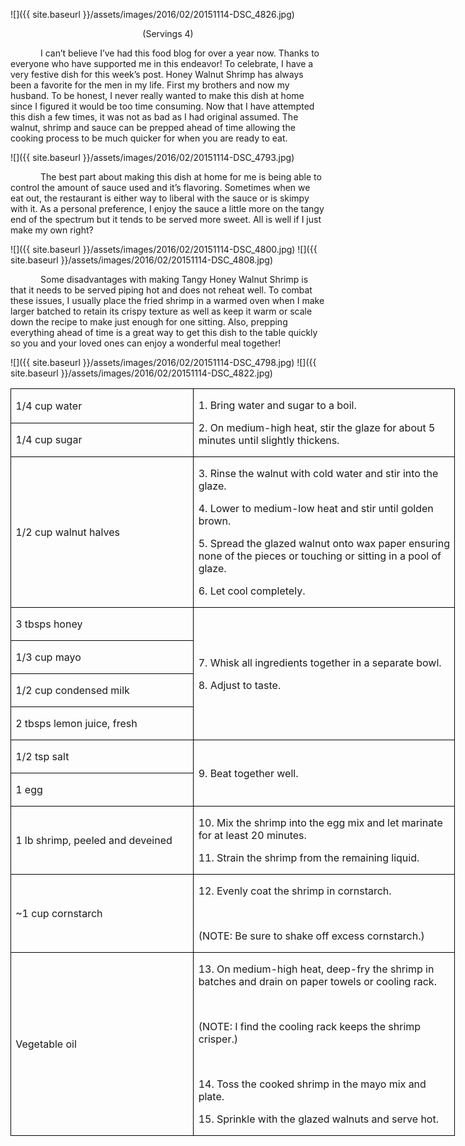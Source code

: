 ![]({{ site.baseurl }}/assets/images/2016/02/20151114-DSC_4826.jpg)
<p align=center style='text-align:center'><span>(Servings 4)</span></p>

<p style='text-indent:.5in'><span>I can’t believe I’ve had this food blog for over a year now. Thanks to everyone who have supported me in this endeavor! To celebrate, I have a very festive dish for this week’s post. Honey
Walnut Shrimp has always been a favorite for the men in my life. First my
brothers and now my husband. To be honest, I never really wanted to make this
dish at home since I figured it would be too time consuming. Now that I have
attempted this dish a few times, it was not as bad as I had original assumed. The
walnut, shrimp and sauce can be prepped ahead of time allowing the cooking
process to be much quicker for when you are ready to eat. </span></p>

![]({{ site.baseurl }}/assets/images/2016/02/20151114-DSC_4793.jpg)

<p style='text-indent:.5in'><span>The
best part about making this dish at home for me is being able to control the
amount of sauce used and it’s flavoring. Sometimes when we eat out, the
restaurant is either way to liberal with the sauce or is skimpy with it. As a
personal preference, I enjoy the sauce a little more on the tangy end of the
spectrum but it tends to be served more sweet. All is well if I just make my
own right?</span></p>

![]({{ site.baseurl }}/assets/images/2016/02/20151114-DSC_4800.jpg)
![]({{ site.baseurl }}/assets/images/2016/02/20151114-DSC_4808.jpg)

<p style='text-indent:.5in'><span>Some
disadvantages with making Tangy Honey Walnut Shrimp is that it needs to be
served piping hot and does not reheat well. To combat these issues, I usually
place the fried shrimp in a warmed oven when I make larger batched to retain
its crispy texture as well as keep it warm or scale down the recipe to make
just enough for one sitting. Also, prepping everything ahead of time is a great
way to get this dish to the table quickly so you and your loved ones can enjoy
a wonderful meal together!</span></p>

![]({{ site.baseurl }}/assets/images/2016/02/20151114-DSC_4798.jpg)
![]({{ site.baseurl }}/assets/images/2016/02/20151114-DSC_4822.jpg)

<table class=MsoTableGrid border=1 cellspacing=0 cellpadding=0 width=534
 style='width:533.5pt;border-collapse:collapse;border:none'>
 <tr style='height:25.55pt'>
  <td width=217 style='width:216.95pt;border:solid windowtext 1.0pt;padding:
  0in 5.4pt 0in 5.4pt;height:25.55pt'>
  <p><span>1/4 cup water</span></p>
  </td>
  <td width=317 rowspan=2 style='width:316.55pt;border:solid windowtext 1.0pt;
  border-left:none;padding:0in 5.4pt 0in 5.4pt;height:25.55pt'>
  <p><span>1. Bring water and sugar
  to a boil.</span></p>
  <p><span>2. On medium-high heat,
  stir the glaze for about 5 minutes until slightly thickens. </span></p>
  </td>
 </tr>
 <tr style='height:25.15pt'>
  <td width=217 style='width:216.95pt;border:solid windowtext 1.0pt;border-top:
  none;padding:0in 5.4pt 0in 5.4pt;height:25.15pt'>
  <p><span>1/4 cup sugar</span></p>
  </td>
 </tr>
 <tr style='height:25.15pt'>
  <td width=217 style='width:216.95pt;border:solid windowtext 1.0pt;border-top:
  none;padding:0in 5.4pt 0in 5.4pt;height:25.15pt'>
  <p><span>1/2 cup walnut halves</span></p>
  </td>
  <td width=317 style='width:316.55pt;border-top:none;border-left:none;
  border-bottom:solid windowtext 1.0pt;border-right:solid windowtext 1.0pt;
  padding:0in 5.4pt 0in 5.4pt;height:25.15pt'>
  <p><span>3. Rinse the walnut with
  cold water and stir into the glaze.</span></p>
  <p><span>4. Lower to medium-low
  heat and stir until golden brown.</span></p>
  <p><span>5. Spread the glazed
  walnut onto wax paper ensuring none of the pieces or touching or sitting in a
  pool of glaze.</span></p>
  <p><span>6. Let cool completely.</span></p>
  </td>
 </tr>
 <tr style='height:25.15pt'>
  <td width=217 style='width:216.95pt;border:solid windowtext 1.0pt;border-top:
  none;padding:0in 5.4pt 0in 5.4pt;height:25.15pt'>
  <p><span>3 tbsps honey</span></p>
  </td>
  <td width=317 rowspan=4 style='width:316.55pt;border-top:none;border-left:
  none;border-bottom:solid windowtext 1.0pt;border-right:solid windowtext 1.0pt;
  padding:0in 5.4pt 0in 5.4pt;height:25.15pt'>
  <p><span>7. Whisk all ingredients
  together in a separate bowl.</span></p>
  <p><span>8. Adjust to taste.</span></p>
  </td>
 </tr>
 <tr style='height:25.15pt'>
  <td width=217 style='width:216.95pt;border:solid windowtext 1.0pt;border-top:
  none;padding:0in 5.4pt 0in 5.4pt;height:25.15pt'>
  <p><span>1/3 cup mayo</span></p>
  </td>
 </tr>
 <tr style='height:25.15pt'>
  <td width=217 style='width:216.95pt;border:solid windowtext 1.0pt;border-top:
  none;padding:0in 5.4pt 0in 5.4pt;height:25.15pt'>
  <p><span>1/2 cup condensed milk</span></p>
  </td>
 </tr>
 <tr style='height:25.15pt'>
  <td width=217 style='width:216.95pt;border:solid windowtext 1.0pt;border-top:
  none;padding:0in 5.4pt 0in 5.4pt;height:25.15pt'>
  <p><span>2 tbsps lemon juice, fresh</span></p>
  </td>
 </tr>
 <tr style='height:25.15pt'>
  <td width=217 style='width:216.95pt;border:solid windowtext 1.0pt;border-top:
  none;padding:0in 5.4pt 0in 5.4pt;height:25.15pt'>
  <p><span>1/2 tsp salt</span></p>
  </td>
  <td width=317 rowspan=2 style='width:316.55pt;border-top:none;border-left:
  none;border-bottom:solid windowtext 1.0pt;border-right:solid windowtext 1.0pt;
  padding:0in 5.4pt 0in 5.4pt;height:25.15pt'>
  <p><span>9. Beat together well.</span></p>
  </td>
 </tr>
 <tr style='height:27.4pt'>
  <td width=217 style='width:216.95pt;border:solid windowtext 1.0pt;border-top:
  none;padding:0in 5.4pt 0in 5.4pt;height:27.4pt'>
  <p><span>1 egg</span></p>
  </td>
 </tr>
 <tr style='height:25.15pt'>
  <td width=217 style='width:216.95pt;border:solid windowtext 1.0pt;border-top:
  none;padding:0in 5.4pt 0in 5.4pt;height:25.15pt'>
  <p><span>1 lb shrimp, peeled and
  deveined</span></p>
  </td>
  <td width=317 style='width:316.55pt;border-top:none;border-left:none;
  border-bottom:solid windowtext 1.0pt;border-right:solid windowtext 1.0pt;
  padding:0in 5.4pt 0in 5.4pt;height:25.15pt'>
  <p><span>10. Mix the shrimp into
  the egg mix and let marinate for at least 20 minutes.</span></p>
  <p><span>11. Strain the shrimp from
  the remaining liquid.</span></p>
  </td>
 </tr>
 <tr style='height:25.15pt'>
  <td width=217 style='width:216.95pt;border:solid windowtext 1.0pt;border-top:
  none;padding:0in 5.4pt 0in 5.4pt;height:25.15pt'>
  <p><span>~1 cup cornstarch</span></p>
  </td>
  <td width=317 style='width:316.55pt;border-top:none;border-left:none;
  border-bottom:solid windowtext 1.0pt;border-right:solid windowtext 1.0pt;
  padding:0in 5.4pt 0in 5.4pt;height:25.15pt'>
  <p><span>12. Evenly coat the shrimp
  in cornstarch.</span></p>
  <p><span>&nbsp;</span></p>
  <p><span>(NOTE: Be sure to shake
  off excess cornstarch.)</span></p>
  </td>
 </tr>
 <tr style='height:25.15pt'>
  <td width=217 style='width:216.95pt;border:solid windowtext 1.0pt;border-top:
  none;padding:0in 5.4pt 0in 5.4pt;height:25.15pt'>
  <p><span>Vegetable oil</span></p>
  </td>
  <td width=317 style='width:316.55pt;border-top:none;border-left:none;
  border-bottom:solid windowtext 1.0pt;border-right:solid windowtext 1.0pt;
  padding:0in 5.4pt 0in 5.4pt;height:25.15pt'>
  <p><span>13. On medium-high heat,
  deep-fry the shrimp in batches and drain on paper towels or cooling rack.</span></p>
  <p><span>&nbsp;</span></p>
  <p><span>(NOTE: I find the cooling
  rack keeps the shrimp crisper.)</span></p>
  <p><span>&nbsp;</span></p>
  <p><span>14. Toss the cooked shrimp
  in the mayo mix and plate.</span></p>
  <p><span>15. Sprinkle with the
  glazed walnuts and serve hot.</span></p>
  </td>
 </tr>
</table>